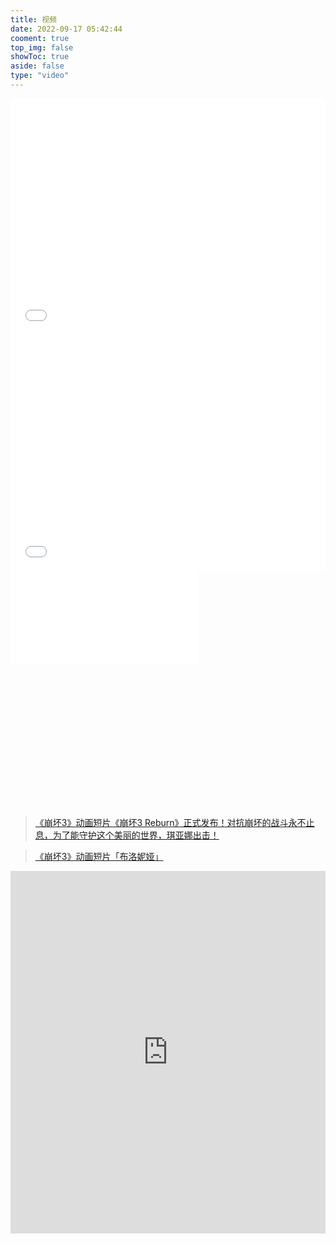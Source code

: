 ```yaml
---
title: 视频
date: 2022-09-17 05:42:44
cooment: true
top_img: false
showToc: true
aside: false
type: "video"
---
```



<div style="position: relative; width: 100%; height: 0; padding-bottom: 75%;"><iframe 
src="//player.bilibili.com/player.html?aid=984654673&cid=808711282&page=1&as_wide=1&high_quality=1&danmaku=0" scrolling="no" border="0" 
frameborder="no" framespacing="0" allowfullscreen="true" style="position: absolute; width: 100%; 
height: 100%; left: 0; top: 0;"> </iframe></div>


<div style="position: relative; width: 100%; height: 0; padding-bottom: 75%;"><iframe 
src="//player.bilibili.com/player.html?aid=387354314&cid=819910976&page=1&as_wide=1&high_quality=1&danmaku=0" scrolling="no" border="0" 
frameborder="no" framespacing="0" allowfullscreen="true" style="position: absolute; width: 100%; 
height: 100%; left: 0; top: 0;"> </iframe></div>

<div style="position: relative; width: 100%; height: 0; padding-bottom: 75%;">
<iframe src="//player.bilibili.com/player.html?aid=899733283&bvid=BV14N4y1F7Tg&cid=807001424&page=1" scrolling="no" border="0" frameborder="no" framespacing="0" allowfullscreen="true">style="position: absolute; width: 100%; 
height: 100%; left: 0; top: 0;"> </iframe></div>


> [《崩坏3》动画短片《崩坏3 Reburn》正式发布！对抗崩坏的战斗永不止息，为了能守护这个美丽的世界，琪亚娜出击！](https://www.bilibili.com/video/BV1Tx411V7be/?vd_source=d741c08a55ba6a6a780b28e90920def0)







> [《崩坏3》动画短片「布洛妮娅」](https://www.bilibili.com/video/BV1NE411y738/?vd_source=d741c08a55ba6a6a780b28e90920def0)

<iframe src="https://streamja.com/o7QBQ" scrolling="no" border="0" frameborder="no" framespacing="0" allowfullscreen="true" width="100%"  height="580" quality="high" > </iframe>
